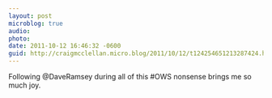 ```yaml
---
layout: post
microblog: true
audio: 
photo: 
date: 2011-10-12 16:46:32 -0600
guid: http://craigmcclellan.micro.blog/2011/10/12/t124254651213287424.html
---
```

Following @DaveRamsey during all of this #OWS nonsense brings me so much joy.
